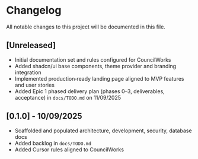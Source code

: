 # Changelog

All notable changes to this project will be documented in this file.

## [Unreleased]
- Initial documentation set and rules configured for CouncilWorks
- Added shadcn/ui base components, theme provider and branding integration
- Implemented production‑ready landing page aligned to MVP features and user stories
- Added Epic 1 phased delivery plan (phases 0–3, deliverables, acceptance) in `docs/TODO.md` on 11/09/2025

## [0.1.0] - 10/09/2025
- Scaffolded and populated architecture, development, security, database docs
- Added backlog in `docs/TODO.md`
- Added Cursor rules aligned to CouncilWorks
